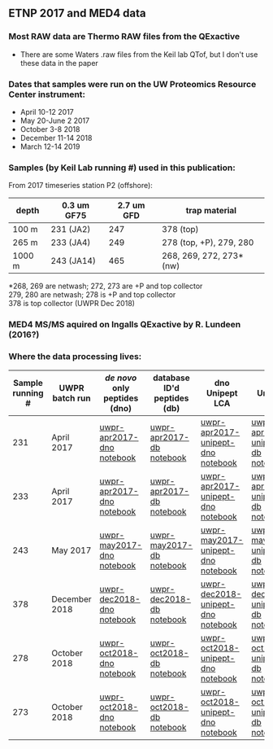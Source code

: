 ## ETNP 2017 and MED4 data

### Most RAW data are Thermo RAW files from the QExactive

- There are some Waters .raw files from the Keil lab QTof, but I don't use these data in the paper

### Dates that samples were run on the UW Proteomics Resource Center instrument:

- April 10-12 2017
- May 20-June 2 2017
- October 3-8 2018
- December 11-14 2018
- March 12-14 2019

### Samples (by Keil Lab running #) used in this publication:

From 2017 timeseries station P2 (offshore):

|depth |0.3 um GF75 |2.7 um GFD| trap material            |
|------|------------|----------|--------------------------|
|100 m |231 (JA2)   |247       |378 (top)                 |
|265 m |233 (JA4)   |249       |278 (top, +P), 279, 280   |
|1000 m|243 (JA14)  |465       |268, 269, 272, 273* (nw)  |

*268, 269 are netwash; 272, 273 are +P and top collector\
279, 280 are netwash; 278 is +P and top collector\
378 is top collector (UWPR Dec 2018)

### MED4 MS/MS aquired on Ingalls QExactive by R. Lundeen (2016?)

### Where the data processing lives:

|Sample running # | UWPR batch run | _de novo_ only peptides (dno) | database ID'd peptides (db) | dno Unipept LCA | db Unipept LCA |
|-----------------|----------------|-------------------------------|-----------------------------|-----------------|----------------|
| 231             | April 2017     | [uwpr-apr2017-dno notebook](https://github.com/MeganEDuffy/2017-etnp/blob/master/notebooks/uwpr-apr2017-dno.ipynb)     | [uwpr-apr2017-db notebook](https://github.com/MeganEDuffy/2017-etnp/blob/master/notebooks/uwpr-apr2017-db.ipynb) | [uwpr-apr2017-unipept-dno notebook](https://github.com/MeganEDuffy/2017-etnp/blob/master/notebooks/uwpr-apr2017-unipept-dno.ipynb) | [uwpr-apr2017-unipept-db notebook](https://github.com/MeganEDuffy/2017-etnp/blob/master/notebooks/uwpr-apr2017-unipept-db.ipynb) |
|233              | April 2017    | [uwpr-apr2017-dno notebook](https://github.com/MeganEDuffy/2017-etnp/blob/master/notebooks/uwpr-apr2017-dno.ipynb) | [uwpr-apr2017-db notebook](https://github.com/MeganEDuffy/2017-etnp/blob/master/notebooks/uwpr-apr2017-db.ipynb) | [uwpr-apr2017-unipept-dno notebook](https://github.com/MeganEDuffy/2017-etnp/blob/master/notebooks/uwpr-apr2017-unipept-dno.ipynb) | [uwpr-apr2017-unipept-db notebook](https://github.com/MeganEDuffy/2017-etnp/blob/master/notebooks/uwpr-apr2017-unipept-db.ipynb) |
| 243             | May 2017      | [uwpr-may2017-dno notebook](https://github.com/MeganEDuffy/2017-etnp/blob/master/notebooks/uwpr-may2017-dno.ipynb) | [uwpr-may2017-db notebook](https://github.com/MeganEDuffy/2017-etnp/blob/master/notebooks/uwpr-may2017-db.ipynb) | [uwpr-may2017-unipept-dno notebook](https://github.com/MeganEDuffy/2017-etnp/blob/master/notebooks/uwpr-may2017-unipept-dno.ipynb) | [uwpr-may2017-unipept-db notebook](https://github.com/MeganEDuffy/2017-etnp/blob/master/notebooks/uwpr-may2017-unipept-db.ipynb) |
| 378             | December 2018 | [uwpr-dec2018-dno notebook](https://github.com/MeganEDuffy/2017-etnp/blob/master/notebooks/uwpr-dec2018-dno.ipynb) | [uwpr-dec2018-db notebook](https://github.com/MeganEDuffy/2017-etnp/blob/master/notebooks/uwpr-dec2018-db.ipynb) | [uwpr-dec2018-unipept-dno notebook](https://github.com/MeganEDuffy/2017-etnp/blob/master/notebooks/uwpr-dec2018-unipept-dno.ipynb) | [uwpr-dec2018-unipept-db notebook](https://github.com/MeganEDuffy/2017-etnp/blob/master/notebooks/uwpr-dec2018-unipept-db.ipynb) |
| 278             | October 2018  | [uwpr-oct2018-dno notebook](https://github.com/MeganEDuffy/2017-etnp/blob/master/notebooks/uwpr-oct2018-dno.ipynb) | [uwpr-oct2018-db notebook](https://github.com/MeganEDuffy/2017-etnp/blob/master/notebooks/uwpr-oct2018-db.ipynb) | [uwpr-oct2018-unipept-dno notebook](https://github.com/MeganEDuffy/2017-etnp/blob/master/notebooks/uwpr-oct2018-unipept-dno.ipynb) | [uwpr-oct2018-unipept-db notebook](https://github.com/MeganEDuffy/2017-etnp/blob/master/notebooks/uwpr-oct2018-unipept-db.ipynb) |
| 273             | October 2018  | [uwpr-oct2018-dno notebook](https://github.com/MeganEDuffy/2017-etnp/blob/master/notebooks/uwpr-oct2018-dno.ipynb) | [uwpr-oct2018-db notebook](https://github.com/MeganEDuffy/2017-etnp/blob/master/notebooks/uwpr-oct2018-db.ipynb) | [uwpr-oct2018-unipept-dno notebook](https://github.com/MeganEDuffy/2017-etnp/blob/master/notebooks/uwpr-oct2018-unipept-dno.ipynb) | [uwpr-oct2018-unipept-db notebook](https://github.com/MeganEDuffy/2017-etnp/blob/master/notebooks/uwpr-oct2018-unipept-db.ipynb) |


